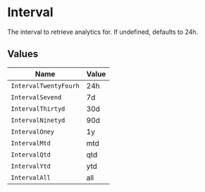 # Interval

The interval to retrieve analytics for. If undefined, defaults to 24h.


## Values

| Name                  | Value                 |
| --------------------- | --------------------- |
| `IntervalTwentyFourh` | 24h                   |
| `IntervalSevend`      | 7d                    |
| `IntervalThirtyd`     | 30d                   |
| `IntervalNinetyd`     | 90d                   |
| `IntervalOney`        | 1y                    |
| `IntervalMtd`         | mtd                   |
| `IntervalQtd`         | qtd                   |
| `IntervalYtd`         | ytd                   |
| `IntervalAll`         | all                   |